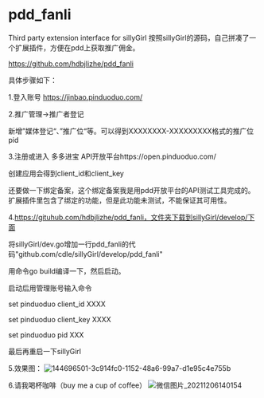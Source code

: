 # pdd_fanli
Third party extension interface for sillyGirl
按照sillyGirl的源码，自己拼凑了一个扩展插件，方便在pdd上获取推广佣金。

https://github.com/hdbjlizhe/pdd_fanli

具体步骤如下：

1.登入账号 https://jinbao.pinduoduo.com/

2.推广管理->推广者登记

新增”媒体登记“、”推广位“等。可以得到XXXXXXXX-XXXXXXXXX格式的推广位pid

3.注册或进入 多多进宝 API开放平台https://open.pinduoduo.com/

创建应用会得到client_id和client_key

还要做一下绑定备案，这个绑定备案我是用pdd开放平台的API测试工具完成的。扩展插件里包含了绑定的功能，但是此功能未测试，不能保证其可用性。

4.https://gituhub.com/hdbjlizhe/pdd_fanli，文件夹下载到sillyGirl/develop/下面

将sillyGirl/dev.go增加一行pdd_fanli的代码"github.com/cdle/sillyGirl/develop/pdd_fanli"

用命令go build编译一下，然后启动。

启动后用管理账号输入命令

set pinduoduo client_id XXXX

set pinduoduo client_key XXXX

set pinduoduo pid XXX

最后再重启一下sillyGirl

5.效果图：
![144696501-3c914fc0-1152-48a6-99a7-d1e95c4e755b](https://user-images.githubusercontent.com/22290807/144797607-dca114a5-6be3-4385-af0f-eeab99c60237.jpg)

6.请我喝杯咖啡（buy me a cup of coffee）
![微信图片_20211206140154](https://user-images.githubusercontent.com/22290807/144797154-6516c74e-fec8-4342-a628-20997eef5826.png)
